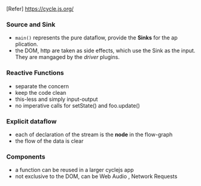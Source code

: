 [Refer] https://cycle.js.org/

### Source and Sink
- `main()` represents the pure dataflow, provide the **Sinks** for the ap
plication.
- the DOM, http are taken as side effects, which use the Sink as the input. They are mangaged by the *driver* plugins.

### Reactive Functions
- separate the concern
- keep the code clean
- this-less and simply input-output
- no imperative calls for setState() and foo.update()

### Explicit dataflow
- each of declaration of the stream is the **node** in the flow-graph
- the flow of the data is clear

### Components
- a function can be reused in a larger cyclejs app
- not exclusive to the DOM, can be Web Audio , Network Requests
